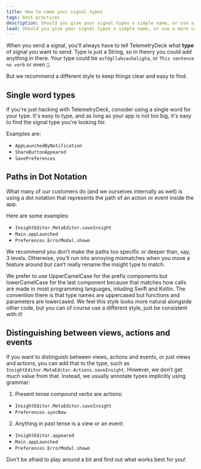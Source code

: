 ```yaml
---
title: How to name your signal types
tags: best-practices
description: Should you give your signal types a simple name, or use a more complex naming scheme? We'll help you decide.
lead: Should you give your signal types a simple name, or use a more complex naming scheme? We'll help you decide.
---
```


When you send a signal, you'll always have to tell TelemetryDeck what **type** of signal you want to send. Type is just a
String, so in theory you could add anything in there. Your type could be `asfdgllahsavhaligha`, or `This sentence no verb` or even `🤖`.

But we recommend a different style to keep things clear and easy to find.

## Single word types

If you're just hacking with TelemetryDeck, consider using a single word for your type. It's easy to type, and as long as your app is not too big, it's easy to find the signal type you're looking for.

Examples are:

- `AppLaunchedByNotification`
- `ShareButtonAppeared`
- `SavePreferences`

## Paths in Dot Notation

What many of our customers do (and we ourselves internally as well) is using a dot notation that represents the path of an action or event inside the app.

Here are some examples:

- `InsightEditor.MetaEditor.saveInsight`
- `Main.appLaunched`
- `Preferences.ErrorModal.shown`

We recommend you don’t make the paths too specific or deeper than, say, 3 levels. Otherwise, you’ll run into annoying mismatches when you move a feature around but can’t really rename the insight type to match.

We prefer to use UpperCamelCase for the prefix components but lowerCamelCase for the last component because that matches how calls are made in most programming languages, inluding Swift and Kotlin. The convention there is that type names are uppercased but functions and parameters are lowercased. We feel this style looks more natural alongside other code, but you can of course use a different style, just be consistent with it!

## Distinguishing between views, actions and events

If you want to distinguish between views, actions and events, or just views and actions, you can add that to the type, such as `InsightEditor.MetaEditor.Actions.saveInsight`. However, we don’t get much value from that. Instead, we usually annotate types implicitly using grammar:

1. Present tense compound verbs are actions:

- `InsightEditor.MetaEditor.saveInsight`
- `Preferences.syncNow`

2. Anything in past tense is a view or an event:

- `InsightEditor.appeared`
- `Main.appLaunched`
- `Preferences.ErrorModal.shown`

Don’t be afraid to play around a bit and find out what works best for you!
